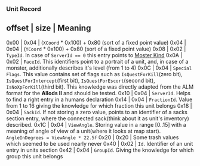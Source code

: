 ### Unit Record

 offset | size | Meaning
------------------------
0x00 | 0x04 | (`XCoord` * 0x100) + 0x80 (sort of a fixed point value)
0x04 | 0x04 | (`YCoord` * 0x100) + 0x80 (sort of a fixed point value)
0x08 | 0x02 | `TypeId`. In case of `ServerId == 0` this entry points to [Moster Kind](../../Enumerations/ALM/MonsterKind.md)
0x0A | 0x02 | `FaceId`. This identifiers point to a portrait of a unit, and, in case of a monster, additionally describes it's level (from 1 to 4)
0x0C | 0x04 | `Special Flags`. This value contains set of flags such as `IsQuestForKill`(zero bit), `IsQuestForIntercept`(first bit), `IsQuestForEscort`(second bit), `IsNoXpForKill`(third bit). This knowledge was directly adapted from the ALM format for the **Allods II** and should be tested.
0x10 | 0x04 | `ServerId`. Helps to find a right entry in a humans declaration
0x14 | 0x04 | `FractionId`. Value from 1 to 16 giving the knowledge for which fraction this unit belongs
0x18 | 0x04 | `SackId`. If not storing a zero value, points to an identifier of a sacks section entry, where the connected sack(think about it as unit's inventory) described.
0x1C | 0x04 | `ViewAngle`. Storing value in a range [0..15] with a meaning of angle of view of a unit(where it looks at map start). `AngleInDegrees = ViewAngle * 22.5f`
0x20 | 0x20 | Some trash values which seemed to be used nearly never
0x40 | 0x02 | `Id`. Identifier of an unit entry in units section
0x42 | 0x04 | `GroupId`. Giving the knowledge for which group this unit belongs
